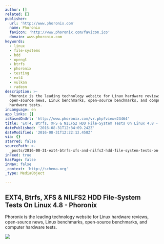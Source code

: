 ```yaml
---
author: []
related: []
publisher:
  url: 'http://www.phoronix.com'
  name: Phoronix
  favicon: 'http://www.phoronix.com/favicon.ico'
  domain: www.phoronix.com
keywords:
  - linux
  - file-systems
  - hdd
  - opengl
  - btrfs
  - phoronix
  - testing
  - ext4
  - vulkan
  - radeon
description: >-
  Phoronix is the leading technology website for Linux hardware reviews,
  open-source news, Linux benchmarks, open-source benchmarks, and computer
  hardware tests.
inLanguage: en
app_links: []
isBasedOnUrl: 'http://www.phoronix.com/vr.php?view=23464'
title: 'EXT4, Btrfs, XFS & NILFS2 HDD File-System Tests On Linux 4.8 - Phoronix'
datePublished: '2016-08-31T12:34:09.242Z'
dateModified: '2016-08-31T12:22:12.458Z'
via: {}
starred: false
sourcePath: >-
  _posts/2016-08-31-ext4-btrfs-xfs-and-nilfs2-hdd-file-system-tests-on-linux-48.md
inFeed: true
hasPage: false
inNav: false
_context: 'http://schema.org'
_type: MediaObject

---
```

<article style=""><h1>EXT4, Btrfs, XFS &amp; NILFS2 HDD File-System Tests On Linux 4.8 - Phoronix</h1><p>Phoronix is the leading technology website for Linux hardware reviews, open-source news, Linux benchmarks, open-source benchmarks, and computer hardware tests.</p><img src="http://www.phoronix.net/image.php?id=linux-48-hdd&amp;image=linux_48_hdd_med" /></article>